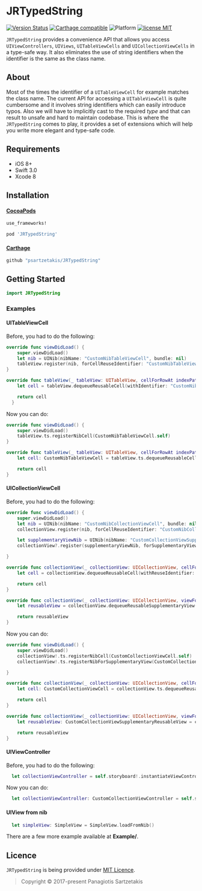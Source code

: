 # JRTypedString
[![Version Status](https://img.shields.io/cocoapods/v/JJRTypedString.svg?style=flat-square)][podLink]
[![Carthage compatible](https://img.shields.io/badge/Carthage-compatible-4BC51D.svg?style=flat-square)](https://github.com/Carthage/Carthage)
![Platform](https://img.shields.io/cocoapods/p/JRTypedString.svg?style=flat-square)
[![license MIT](https://img.shields.io/cocoapods/l/JRPageViewControllerKit.svg?style=flat-square)][mitLink]

`JRTypedString` provides a convenience API that allows you access `UIViewControllers`, `UIViews`, `UITableViewCells` and `UICollectionViewCells` in a type-safe way. It also eliminates the use of string identifiers when the identifier is the same as the class name.

## About

Most of the times the identifier of a `UITableViewCell` for example matches the class name. The current API for accessing a `UITableViewCell` is quite cumbersome and it involves string identifiers which can easily introduce typos. Also we will have to implicitly cast to the required *type* and that can result to unsafe and hard to maintain codebase. This is where the `JRTypedString` comes to play, it provides a set of extensions which will help you write more elegant and type-safe code.

## Requirements

* iOS 8+
* Swift 3.0
* Xcode 8

## Installation

#### [CocoaPods](http://cocoapods.org)

````ruby
use_frameworks!

pod 'JRTypedString'
````
#### [Carthage](https://github.com/Carthage/Carthage)

````bash
github "psartzetakis/JRTypedString"
````
## Getting Started
````swift
import JRTypedString
````

### Examples

#### UITableViewCell

Before, you had to do the following:

````swift
override func viewDidLoad() {
    super.viewDidLoad()
    let nib = UINib(nibName: "CustomNibTableViewCell", bundle: nil)
    tableView.register(nib, forCellReuseIdentifier: "CustomNibTableViewCell")
}

override func tableView(_ tableView: UITableView, cellForRowAt indexPath: IndexPath) -> UITableViewCell {
    let cell = tableView.dequeueReusableCell(withIdentifier: "CustomNibTableViewCell", for: indexPath) as! CustomNibTableViewCell

    return cell
  }
````

Now you can do:

````swift
override func viewDidLoad() {
    super.viewDidLoad()
    tableView.ts.registerNibCell(CustomNibTableViewCell.self)
}

override func tableView(_ tableView: UITableView, cellForRowAt indexPath: IndexPath) -> UITableViewCell {
    let cell: CustomNibTableViewCell = tableView.ts.dequeueReusableCell(for: indexPath)

    return cell
}

````

#### UICollectionViewCell

Before, you had to do the following:

````swift
override func viewDidLoad() {
    super.viewDidLoad()
    let nib = UINib(nibName: "CustomNibCollectionViewCell", bundle: nil)
    collectionView.register(nib, forCellReuseIdentifier: "CustomNibCollectionViewCell")

    let supplementaryViewNib = UINib(nibName: "CustomCollectionViewSupplementaryReusableView", bundle: nil)
    collectionView?.register(supplementaryViewNib, forSupplementaryViewOfKind: UICollectionElementKindSectionHeader, withReuseIdentifier: "CustomCollectionViewSupplementaryReusableView")

}

override func collectionView(_ collectionView: UICollectionView, cellForItemAt indexPath: IndexPath) -> UICollectionViewCell {
    let cell = collectionView.dequeueReusableCell(withReuseIdentifier: "CustomNibCollectionViewCell", for: indexPath) as! CustomNibCollectionViewCell

    return cell
}

override func collectionView(_ collectionView: UICollectionView, viewForSupplementaryElementOfKind kind: String, at indexPath: IndexPath) -> UICollectionReusableView {
    let reusableView = collectionView.dequeueReusableSupplementaryView(ofKind: kind, withReuseIdentifier: "CustomCollectionViewSupplementaryReusableView", for: indexPath) as! CustomCollectionViewSupplementaryReusableView

    return reusableView
}

````

Now you can do:

````swift
override func viewDidLoad() {
    super.viewDidLoad()
    collectionView!.ts.registerNibCell(CustomCollectionViewCell.self)
    collectionView!.ts.registerNibForSupplementaryView(CustomCollectionViewSupplementaryReusableView.self, forSupplementaryViewOfKind: UICollectionElementKindSectionHeader)

}

override func collectionView(_ collectionView: UICollectionView, cellForItemAt indexPath: IndexPath) -> UICollectionViewCell {
    let cell: CustomCollectionViewCell = collectionView.ts.dequeueReusableCell(for: indexPath)

    return cell
}

override func collectionView(_ collectionView: UICollectionView, viewForSupplementaryElementOfKind kind: String, at indexPath: IndexPath) -> UICollectionReusableView {
    let reusableView: CustomCollectionViewSupplementaryReusableView = collectionView.ts.dequeueReusableSupplementaryView(ofKind: kind, for: indexPath)

    return reusableView
}

````

#### UIViewController

Before, you had to do the following:

````swift
  let collectionViewController = self.storyboard!.instantiateViewController(withIdentifier: "CustomCollectionViewController") as! CustomCollectionViewController
````

Now you can do:

````swift
  let collectionViewController: CustomCollectionViewController = self.storyboard!.ts.instantiate()
````

#### UIView from nib

````swift
  let simpleView: SimpleView = SimpleView.loadFromNib()
````

There are a few more example available at **Example/**.

## Licence

```JRTypedString``` is being provided under [MIT Licence][MIT].



[MIT]:<https://opensource.org/licenses/MIT>

>Copyright © 2017-present Panagiotis Sartzetakis

[podLink]:https://cocoapods.org/pods/JRTypedString
[mitLink]:http://opensource.org/licenses/MIT
